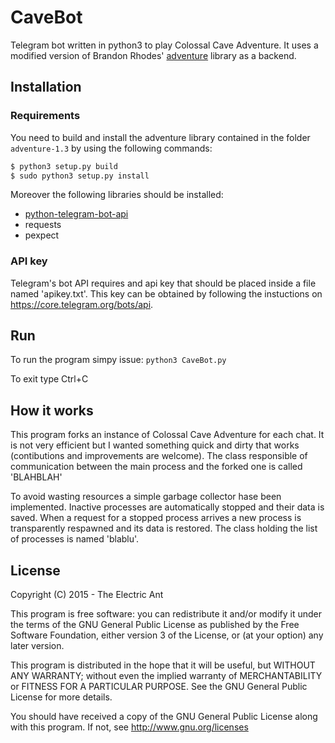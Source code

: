 # CaveBot

Telegram bot written in python3 to play Colossal Cave Adventure. It uses a
modified version of Brandon Rhodes'
[adventure](https://pypi.python.org/pypi/adventure/1.3) library as a backend.

## Installation

### Requirements

You need to build and install the adventure library contained in the folder
`adventure-1.3` by using the following commands:
```bash
$ python3 setup.py build
$ sudo python3 setup.py install
```
Moreover the following libraries should be installed:
 * [python-telegram-bot-api](https://github.com/puehcl/python-telegram-bot-api)
 * requests
 * pexpect

### API key

Telegram's bot API requires and api key that should be placed inside a file
named 'apikey.txt'. This key can be obtained by following the instuctions on
<https://core.telegram.org/bots/api>.

## Run

To run the program simpy issue: `python3 CaveBot.py`

To exit type Ctrl+C

## How it works

This program forks an instance of Colossal Cave Adventure for each chat. It is
not very efficient but I wanted something quick and dirty that works
(contibutions and improvements are welcome). The class responsible of
communication between the main process and the forked one is called 'BLAHBLAH'

To avoid wasting resources a simple garbage collector hase been implemented.
Inactive processes are automatically stopped and their data is saved. When a
request for a stopped process arrives a new process is transparently respawned
and its data is restored. The class holding the list of processes is named
'blablu'.

## License

Copyright (C) 2015 - The Electric Ant

This program is free software: you can redistribute it and/or modify it under
the terms of the GNU General Public License as published by the Free Software
Foundation, either version 3 of the License, or (at your option) any later
version.

This program is distributed in the hope that it will be useful, but WITHOUT ANY
WARRANTY; without even the implied warranty of MERCHANTABILITY or FITNESS FOR A
PARTICULAR PURPOSE. See the GNU General Public License for more details.

You should have received a copy of the GNU General Public License along with 
this program. If not, see <http://www.gnu.org/licenses>
